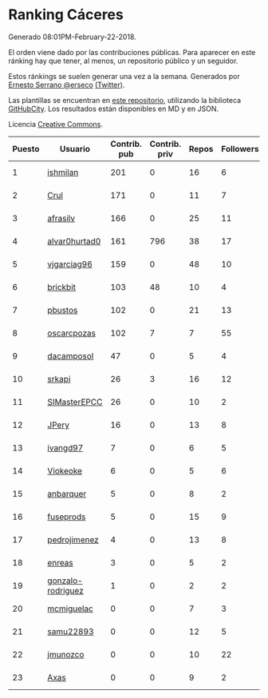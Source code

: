 # Ranking Cáceres

Generado 08:01PM-February-22-2018.

El orden viene dado por las contribuciones públicas. Para aparecer en este ránking hay que tener, al menos, un repositorio público y un seguidor.

Estos ránkings se suelen generar una vez a la semana. Generados por [Ernesto Serrano @erseco](https://github.com/erseco/) [(Twitter)](https://twitter.com/erseco).

Las plantillas se encuentran en [este repositorio](https://github.com/iblancasa/GH-Spanish-Ranking), utilizando la biblioteca [GitHubCity](https://github.com/iblancasa/GitHubCity). Los resultados están disponibles en MD y en JSON.

Licencia [Creative Commons](https://creativecommons.org/licenses/by/4.0/).

| Puesto   |  Usuario  | Contrib. pub | Contrib. priv |Repos| Followers | Desde |  Avatar  |
|----------|-----------|--------------|---------------|-----|-----------|-------|----------|
|1|[ishmilan](https://github.com/ishmilan)|201|0|16|6|2014-10-07|![ishmilan](https://avatars1.githubusercontent.com/u/9059414)|
|2|[Crul](https://github.com/Crul)|171|0|11|7|2013-09-29|![Crul](https://avatars3.githubusercontent.com/u/5569741)|
|3|[afrasilv](https://github.com/afrasilv)|166|0|25|11|2014-10-15|![afrasilv](https://avatars2.githubusercontent.com/u/9256924)|
|4|[alvar0hurtad0](https://github.com/alvar0hurtad0)|161|796|38|17|2011-10-15|![alvar0hurtad0](https://avatars3.githubusercontent.com/u/1130114)|
|5|[vjgarciag96](https://github.com/vjgarciag96)|159|0|48|10|2016-07-01|![vjgarciag96](https://avatars2.githubusercontent.com/u/20244357)|
|6|[brickbit](https://github.com/brickbit)|103|48|10|4|2016-06-02|![brickbit](https://avatars2.githubusercontent.com/u/19708065)|
|7|[pbustos](https://github.com/pbustos)|102|0|21|13|2013-12-06|![pbustos](https://avatars1.githubusercontent.com/u/6126487)|
|8|[oscarcpozas](https://github.com/oscarcpozas)|102|7|7|55|2013-01-27|![oscarcpozas](https://avatars3.githubusercontent.com/u/3399621)|
|9|[dacamposol](https://github.com/dacamposol)|47|0|5|4|2016-01-27|![dacamposol](https://avatars3.githubusercontent.com/u/16921751)|
|10|[srkapi](https://github.com/srkapi)|26|3|16|12|2015-02-08|![srkapi](https://avatars1.githubusercontent.com/u/10909126)|
|11|[SIMasterEPCC](https://github.com/SIMasterEPCC)|26|0|10|2|2017-03-16|![SIMasterEPCC](https://avatars2.githubusercontent.com/u/26468069)|
|12|[JPery](https://github.com/JPery)|16|0|13|8|2015-02-18|![JPery](https://avatars0.githubusercontent.com/u/11062553)|
|13|[ivangd97](https://github.com/ivangd97)|7|0|6|5|2014-05-06|![ivangd97](https://avatars1.githubusercontent.com/u/7497049)|
|14|[Viokeoke](https://github.com/Viokeoke)|6|0|5|6|2015-10-23|![Viokeoke](https://avatars0.githubusercontent.com/u/15265427)|
|15|[anbarquer](https://github.com/anbarquer)|5|0|8|2|2016-05-03|![anbarquer](https://avatars0.githubusercontent.com/u/19173067)|
|16|[fuseprods](https://github.com/fuseprods)|5|0|15|9|2012-12-15|![fuseprods](https://avatars0.githubusercontent.com/u/3052275)|
|17|[pedrojimenez](https://github.com/pedrojimenez)|4|0|13|8|2011-09-12|![pedrojimenez](https://avatars1.githubusercontent.com/u/1044532)|
|18|[enreas](https://github.com/enreas)|3|0|5|2|2011-11-07|![enreas](https://avatars1.githubusercontent.com/u/1179213)|
|19|[gonzalo-rodriguez](https://github.com/gonzalo-rodriguez)|1|0|2|2|2013-04-02|![gonzalo-rodriguez](https://avatars2.githubusercontent.com/u/4035127)|
|20|[mcmiguelac](https://github.com/mcmiguelac)|0|0|7|3|2014-05-07|![mcmiguelac](https://avatars2.githubusercontent.com/u/7512450)|
|21|[samu22893](https://github.com/samu22893)|0|0|12|5|2013-10-30|![samu22893](https://avatars1.githubusercontent.com/u/5812967)|
|22|[jmunozco](https://github.com/jmunozco)|0|0|10|22|2012-11-23|![jmunozco](https://avatars0.githubusercontent.com/u/2869841)|
|23|[Axas](https://github.com/Axas)|0|0|9|2|2015-03-04|![Axas](https://avatars3.githubusercontent.com/u/11320626)|
